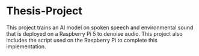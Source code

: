 # Thesis-Project
This project trains an AI model on spoken speech and environmental sound that is deployed on a Raspberry Pi 5 to denoise audio. This project also includes the script used on the Raspberry Pi to complete this implementation.
